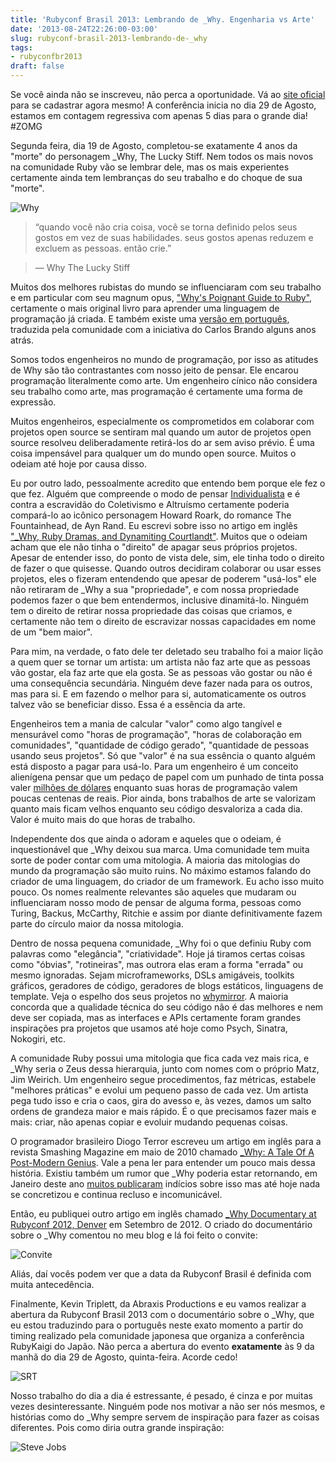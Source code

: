 ```yaml
---
title: 'Rubyconf Brasil 2013: Lembrando de _Why. Engenharia vs Arte'
date: '2013-08-24T22:26:00-03:00'
slug: rubyconf-brasil-2013-lembrando-de-_why
tags:
- rubyconfbr2013
draft: false
---
```


Se você ainda não se inscreveu, não perca a oportunidade. Vá ao [site oficial](http://www.rubyconf.com.br) para se cadastrar agora mesmo! A conferência inicia no dia 29 de Agosto, estamos em contagem regressiva com apenas 5 dias para o grande dia! #ZOMG

Segunda feira, dia 19 de Agosto, completou-se exatamente 4 anos da "morte" do personagem _Why, The Lucky Stiff. Nem todos os mais novos na comunidade Ruby vão se lembrar dele, mas os mais experientes certamente ainda tem lembranças do seu trabalho e do choque de sua "morte".

![Why](https://akitaonrails.s3.amazonaws.com/assets/image_asset/image/385/243810939_3406e957ee.jpg)

> “quando você não cria coisa, você se torna definido pelos seus gostos em vez de suas habilidades. seus gostos apenas reduzem e excluem as pessoas. então crie.”

> ― Why The Lucky Stiff

Muitos dos melhores rubistas do mundo se influenciaram com seu trabalho e em particular com seu magnum opus, ["Why's Poignant Guide to Ruby"](http://mislav.uniqpath.com/poignant-guide/), certamente o mais original livro para aprender uma linguagem de programação já criada. E também existe uma [versão em português](http://why.carlosbrando.com), traduzida pela comunidade com a iniciativa do Carlos Brando alguns anos atrás.

Somos todos engenheiros no mundo de programação, por isso as atitudes de Why são tão contrastantes com nosso jeito de pensar. Ele encarou programação literalmente como arte. Um engenheiro cínico não considera seu trabalho como arte, mas programação é certamente uma forma de expressão.

Muitos engenheiros, especialmente os comprometidos em colaborar com projetos open source se sentiram mal quando um autor de projetos open source resolveu deliberadamente retirá-los do ar sem aviso prévio. É uma coisa impensável para qualquer um do mundo open source. Muitos o odeiam até hoje por causa disso.

Eu por outro lado, pessoalmente acredito que entendo bem porque ele fez o que fez. Alguém que compreende o modo de pensar [Individualista](http://pt.wikipedia.org/wiki/Individualismo) e é contra a escravidão do Coletivismo e Altruísmo certamente poderia compará-lo ao icônico personagem Howard Roark, do romance The Fountainhead, de Ayn Rand. Eu escrevi sobre isso no artigo em inglês ["_Why, Ruby Dramas, and Dynamiting Courtlandt"](http://www.akitaonrails.com/2012/09/07/_why-ruby-dramas-and-dynamiting-courtlandt#.UhlTQmRgZ3Y). Muitos que o odeiam acham que ele não tinha o "direito" de apagar seus próprios projetos. Apesar de entender isso, do ponto de vista dele, sim, ele tinha todo o direito de fazer o que quisesse. Quando outros decidiram colaborar ou usar esses projetos, eles o fizeram entendendo que apesar de poderem "usá-los" ele não retiraram de _Why a sua "propriedade", e com nossa propriedade podemos fazer o que bem entendermos, inclusive dinamitá-lo. Ninguém tem o direito de retirar nossa propriedade das coisas que criamos, e certamente não tem o direito de escravizar nossas capacidades em nome de um "bem maior".

Para mim, na verdade, o fato dele ter deletado seu trabalho foi a maior lição a quem quer se tornar um artista: um artista não faz arte que as pessoas vão gostar, ela faz arte que ela gosta. Se as pessoas vão gostar ou não é uma consequência secundária. Ninguém deve fazer nada para os outros, mas para si. E em fazendo o melhor para si, automaticamente os outros talvez vão se beneficiar disso. Essa é a essência da arte.

Engenheiros tem a mania de calcular "valor" como algo tangível e mensurável como "horas de programação", "horas de colaboração em comunidades", "quantidade de código gerado", "quantidade de pessoas usando seus projetos". Só que "valor" é na sua essência o quanto alguém está disposto a pagar para usá-lo. Para um engenheiro é um conceito alienígena pensar que um pedaço de papel com um punhado de tinta possa valer [milhões de dólares](http://en.wikipedia.org/wiki/List_of_most_expensive_paintings) enquanto suas horas de programação valem poucas centenas de reais. Pior ainda, bons trabalhos de arte se valorizam quanto mais ficam velhos enquanto seu código desvaloriza a cada dia. Valor é muito mais do que horas de trabalho.

Independente dos que ainda o adoram e aqueles que o odeiam, é inquestionável que _Why deixou sua marca. Uma comunidade tem muita sorte de poder contar com uma mitologia. A maioria das mitologias do mundo da programação são muito ruins. No máximo estamos falando do criador de uma linguagem, do criador de um framework. Eu acho isso muito pouco. Os nomes realmente relevantes são aqueles que mudaram ou influenciaram nosso modo de pensar de alguma forma, pessoas como Turing, Backus, McCarthy, Ritchie e assim por diante definitivamente fazem parte do círculo maior da nossa mitologia.

Dentro de nossa pequena comunidade, _Why foi o que definiu Ruby com palavras como "elegância", "criatividade". Hoje já tiramos certas coisas como "óbvias", "rotineiras", mas outrora elas eram a forma "errada" ou mesmo ignoradas. Sejam microframeworks, DSLs amigáveis, toolkits gráficos, geradores de código, geradores de blogs estáticos, linguagens de template. Veja o espelho dos seus projetos no [whymirror](https://github.com/whymirror). A maioria concorda que a qualidade técnica do seu código não é das melhores e nem deve ser copiada, mas as interfaces e APIs certamente foram grandes inspirações pra projetos que usamos até hoje como Psych, Sinatra, Nokogiri, etc.

A comunidade Ruby possui uma mitologia que fica cada vez mais rica, e _Why seria o Zeus dessa hierarquia, junto com nomes com o próprio Matz, Jim Weirich. Um engenheiro segue procedimentos, faz métricas, estabele "melhores práticas" e evolui um pequeno passo de cada vez. Um artista pega tudo isso e cria o caos, gira do avesso e, às vezes, damos um salto ordens de grandeza maior e mais rápido. É o que precisamos fazer mais e mais: criar, não apenas copiar e evoluir mudando pequenas coisas.

O programador brasileiro Diogo Terror escreveu um artigo em inglês para a revista Smashing Magazine em maio de 2010 chamado [_Why: A Tale Of A Post-Modern Genius](http://www.smashingmagazine.com/2010/05/15/why-a-tale-of-a-post-modern-genius/). Vale a pena ler para entender um pouco mais dessa história. Existiu também um rumor que _Why poderia estar retornando, em Janeiro deste ano [muitos publicaram](http://techcrunch.com/2013/01/06/after-disappearing-for-more-than-3-years-why-the-lucky-stiff-returns-to-the-internet/) indícios sobre isso mas até hoje nada se concretizou e continua recluso e incomunicável.

Então, eu publiquei outro artigo em inglês chamado [_Why Documentary at Rubyconf 2012, Denver](http://www.akitaonrails.com/2012/09/03/why-documentary-at-rubyconf-2012-denver#.UhlTOWRgZ3Y) em Setembro de 2012. O criado do documentário sobre o _Why comentou no meu blog e lá foi feito o convite:

![Convite](https://akitaonrails.s3.amazonaws.com/assets/image_asset/image/382/Screen_Shot_2013-08-24_at_10.18.26_PM.png)

Aliás, daí vocês podem ver que a data da Rubyconf Brasil é definida com muita antecedência.

Finalmente, Kevin Triplett, da Abraxis Productions e eu vamos realizar a abertura da Rubyconf Brasil 2013 com o documentário sobre o _Why, que eu estou traduzindo para o português neste exato momento a partir do timing realizado pela comunidade japonesa que organiza a conferência RubyKaigi do Japão. Não perca a abertura do evento **exatamente** às 9 da manhã do dia 29 de Agosto, quinta-feira. Acorde cedo!

![SRT](https://akitaonrails.s3.amazonaws.com/assets/image_asset/image/383/Screen_Shot_2013-08-24_at_10.20.28_PM.png)

Nosso trabalho do dia a dia é estressante, é pesado, é cinza e por muitas vezes desinteressante. Ninguém pode nos motivar a não ser nós mesmos, e histórias como do _Why sempre servem de inspiração para fazer as coisas diferentes. Pois como diria outra grande inspiração:

![Steve Jobs](https://akitaonrails.s3.amazonaws.com/assets/image_asset/image/384/ripstevejobs.jpg)
